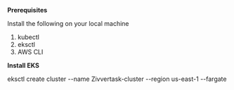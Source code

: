 **Prerequisites**

Install the following on your local machine
  1. kubectl
  2. eksctl
  3. AWS CLI

**Install EKS**

eksctl create cluster --name Zivvertask-cluster --region us-east-1 --fargate
